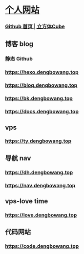 # [个人网站](https://dengbowang.githun.io/img)

### [Github 首页 | 立方体Cube ](https://github.com/dengbowang)

## 博客 blog

### 静态 Github

### https://hexo.dengbowang.top

### https://blog.dengbowang.top

### https://bk.dengbowang.top

### https://docs.dengbowang.top


## vps

### https://ty.dengbowang.top



## 导航 nav
### https://dh.dengbowang.top

### https://nav.dengbowang.top

## vps-love time

### https://love.dengbowang.top

## 代码网站

### https://code.dengbowang.top









